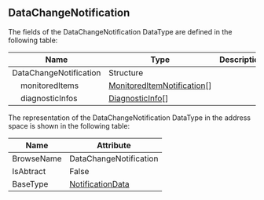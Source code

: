 <!-- datatype -->
## DataChangeNotification
<!-- end of description -->
The fields of the DataChangeNotification DataType are defined in the following table:  

|Name|Type|Description|
|---|---|---|
|DataChangeNotification|Structure||
|&nbsp;&nbsp;&nbsp;&nbsp;monitoredItems|[MonitoredItemNotification](../../../Part4/Services/MonitoredItemNotification/readme.md)[]||
|&nbsp;&nbsp;&nbsp;&nbsp;diagnosticInfos|[DiagnosticInfo](../../../Part4/DataTypes/DiagnosticInfo/readme.md)[]||

The representation of the DataChangeNotification DataType in the address space is shown in the following table:  

|Name|Attribute|
|---|---|
|BrowseName|DataChangeNotification|
|IsAbtract|False|
|BaseType|[NotificationData](../../../Part4/Services/NotificationData/readme.md)|

